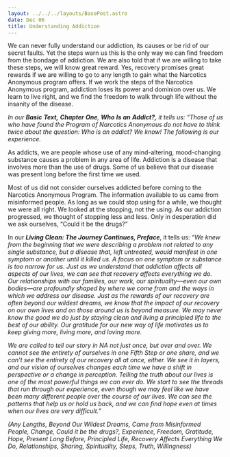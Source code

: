 ```yaml
---
layout: ../../../layouts/BasePost.astro
date: Dec 06
title: Understanding Addiction
---
```


We can never fully understand our addiction, its causes or be rid of our secret faults. Yet the steps warn us this is the only way we can find freedom from the bondage of addiction. We are also told that if we are willing to take these steps, we will know great reward. Yes, recovery promises great rewards if we are willing to go to any length to gain what the Narcotics Anonymous program offers. If we work the steps of the Narcotics Anonymous program, addiction loses its power and dominion over us. We learn to live right, and we find the freedom to walk through life without the insanity of the disease.

*In our **Basic** **Text,** **Chapter** **One**, **Who** **Is** **an** **Addict?,** it tells us: “Those of us who have found the Program of Narcotics Anonymous do not have to think twice about the question: Who is an addict? We know! The following is our experience.*

As addicts, we are people whose use of any mind-altering, mood-changing substance causes a problem in any area of life. Addiction is a disease that involves more than the use of drugs. Some of us believe that our disease was present long before the first time we used.

Most of us did not consider ourselves addicted before coming to the Narcotics Anonymous Program. The information available to us came from misinformed people. As long as we could stop using for a while, we thought we were all right. We looked at the stopping, not the using. As our addiction progressed, we thought of stopping less and less. Only in desperation did we ask ourselves, “Could it be the drugs?”

In our ***Living Clean: The Journey Continues, Preface***, it tells us: *“We knew from the beginning that we were describing a problem not related to any single substance, but a disease that, left untreated, would manifest in one symptom or another until it killed us. A focus on one symptom or substance is too narrow for us. Just as we understand that addiction affects all aspects of our lives, we can see that recovery affects everything we do. Our relationships with our families, our work, our spirituality—even our own bodies—are profoundly shaped by where we come from and the ways in which we address our disease. Just as the rewards of our recovery are often beyond our wildest dreams, we know that the impact of our recovery on our own lives and on those around us is beyond measure. We may never know the good we do just by staying clean and living a principled life to the best of our ability. Our gratitude for our new way of life motivates us to keep giving more, living more, and loving more.*

*We are called to tell our story in NA not just once, but over and over. We cannot see the entirety of ourselves in one Fifth Step or one share, and we can’t see the entirety of our recovery all at once, either. We see it in layers, and our vision of ourselves changes each time we have a shift in perspective or a change in perception. Telling the truth about our lives is one of the most powerful things we can ever do. We start to see the threads that run through our experience, even though we may feel like we have been many different people over the course of our lives. We can see the patterns that help us or hold us back, and we can find hope even at times when our lives are very difficult.”*

*(Any Lengths, Beyond Our Wildest Dreams, Came from Misinformed People, Change, Could it be the drugs?, Experience, Freedom, Gratitude, Hope, Present Long Before, Principled Life, Recovery Affects Everything We Do, Relationships, Sharing, Spirituality, Steps, Truth, Willingness)*
